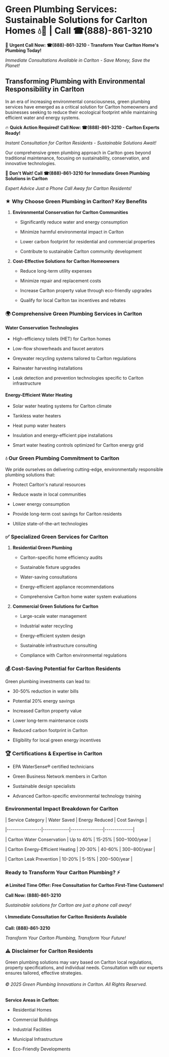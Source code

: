 # Green Plumbing Services: Sustainable Solutions for Carlton Homes 💧🌿 | Call ☎(888)-861-3210

🚨 **Urgent Call Now: ☎(888)-861-3210 - Transform Your Carlton Home's Plumbing Today!**
*Immediate Consultations Available in Carlton - Save Money, Save the Planet!*

## Transforming Plumbing with Environmental Responsibility in Carlton

In an era of increasing environmental consciousness, green plumbing services have emerged as a critical solution for Carlton homeowners and businesses seeking to reduce their ecological footprint while maintaining efficient water and energy systems. 

🔥 **Quick Action Required! Call Now: ☎(888)-861-3210 - Carlton Experts Ready!**
*Instant Consultation for Carlton Residents - Sustainable Solutions Await!*

Our comprehensive green plumbing approach in Carlton goes beyond traditional maintenance, focusing on sustainability, conservation, and innovative technologies.

🚨 **Don't Wait! Call ☎(888)-861-3210 for Immediate Green Plumbing Solutions in Carlton**
*Expert Advice Just a Phone Call Away for Carlton Residents!*

### ★ Why Choose Green Plumbing in Carlton? Key Benefits

1. **Environmental Conservation for Carlton Communities** 
   - Significantly reduce water and energy consumption
   - Minimize harmful environmental impact in Carlton
   - Lower carbon footprint for residential and commercial properties
   - Contribute to sustainable Carlton community development

2. **Cost-Effective Solutions for Carlton Homeowners** 
   - Reduce long-term utility expenses
   - Minimize repair and replacement costs
   - Increase Carlton property value through eco-friendly upgrades
   - Qualify for local Carlton tax incentives and rebates

### 🌍 Comprehensive Green Plumbing Services in Carlton

#### Water Conservation Technologies
- High-efficiency toilets (HET) for Carlton homes
- Low-flow showerheads and faucet aerators
- Greywater recycling systems tailored to Carlton regulations
- Rainwater harvesting installations
- Leak detection and prevention technologies specific to Carlton infrastructure

#### Energy-Efficient Water Heating
- Solar water heating systems for Carlton climate
- Tankless water heaters
- Heat pump water heaters
- Insulation and energy-efficient pipe installations
- Smart water heating controls optimized for Carlton energy grid

### 💧 Our Green Plumbing Commitment to Carlton

We pride ourselves on delivering cutting-edge, environmentally responsible plumbing solutions that:
- Protect Carlton's natural resources
- Reduce waste in local communities
- Lower energy consumption
- Provide long-term cost savings for Carlton residents
- Utilize state-of-the-art technologies

### ✅ Specialized Green Services for Carlton

1. **Residential Green Plumbing**
   - Carlton-specific home efficiency audits
   - Sustainable fixture upgrades
   - Water-saving consultations
   - Energy-efficient appliance recommendations
   - Comprehensive Carlton home water system evaluations

2. **Commercial Green Solutions for Carlton**
   - Large-scale water management
   - Industrial water recycling
   - Energy-efficient system design
   - Sustainable infrastructure consulting
   - Compliance with Carlton environmental regulations

### 💰 Cost-Saving Potential for Carlton Residents

Green plumbing investments can lead to:
- 30-50% reduction in water bills
- Potential 20% energy savings
- Increased Carlton property value
- Lower long-term maintenance costs
- Reduced carbon footprint in Carlton
- Eligibility for local green energy incentives

### 🏆 Certifications & Expertise in Carlton

- EPA WaterSense® certified technicians
- Green Business Network members in Carlton
- Sustainable design specialists
- Advanced Carlton-specific environmental technology training

### Environmental Impact Breakdown for Carlton

| Service Category | Water Saved | Energy Reduced | Cost Savings |
|-----------------|-------------|----------------|--------------|
| Carlton Water Conservation | Up to 40% | 15-25% | $500-$1000/year |
| Carlton Energy-Efficient Heating | 20-30% | 40-60% | $300-$800/year |
| Carlton Leak Prevention | 10-20% | 5-15% | $200-$500/year |

### Ready to Transform Your Carlton Plumbing? ⚡

**🔥 Limited Time Offer: Free Consultation for Carlton First-Time Customers!**

**Call Now: (888)-861-3210**
*Sustainable solutions for Carlton are just a phone call away!*

#### 📞 Immediate Consultation for Carlton Residents Available

**Call: (888)-861-3210**
*Transform Your Carlton Plumbing, Transform Your Future!*

### ⚠️ Disclaimer for Carlton Residents

Green plumbing solutions may vary based on Carlton local regulations, property specifications, and individual needs. Consultation with our experts ensures tailored, effective strategies.

###### © 2025 Green Plumbing Innovations in Carlton. All Rights Reserved.

**Service Areas in Carlton:** 
- Residential Homes
- Commercial Buildings
- Industrial Facilities
- Municipal Infrastructure
- Eco-Friendly Developments